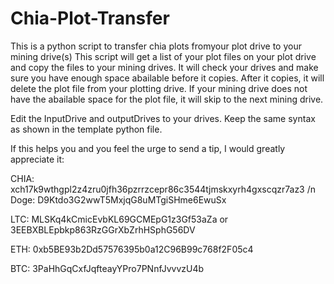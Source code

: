 # Chia-Plot-Transfer
This is a python script to transfer chia plots fromyour plot drive to your mining drive(s)
This script will get a list of your plot files on your plot drive and copy the files to your mining drives. 
It will check your drives and make sure you have enough space abailable before it copies. 
After it copies, it will delete the plot file from your plotting drive. 
If your mining drive does not have the abailable space for the plot file, it will skip to the next mining drive.


Edit the InputDrive and outputDrives to your drives. Keep the same syntax as shown in the template python file.





If this helps you and you feel the urge to send a tip, I would greatly appreciate it:

CHIA: xch17k9wthgpl2z4zru0jfh36pzrrzcepr86c3544tjmskxyrh4gxscqzr7az3 /n
Doge: D9Ktdo3G2wwT5MxjqG8uMTgiSHme6EwuSx

LTC: MLSKq4kCmicEvbKL69GCMEpG1z3Gf53aZa or 3EEBXBLEpbkp863RzGGrXbZrhHSphG56DV

ETH: 0xb5BE93b2Dd57576395b0a12C96B99c768f2F05c4

BTC: 3PaHhGqCxfJqfteayYPro7PNnfJvvvzU4b
